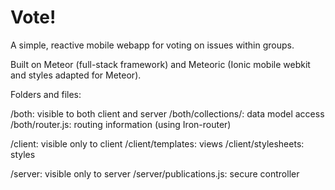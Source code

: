 # Vote!


A simple, reactive mobile webapp for voting on issues within groups.


Built on Meteor (full-stack framework) and Meteoric (Ionic mobile webkit and styles adapted for Meteor).


Folders and files:

/both: visible to both client and server
	/both/collections/: data model access
	/both/router.js: routing information (using Iron-router)

/client: visible only to client
	/client/templates: views
	/client/stylesheets: styles

/server: visible only to server
	/server/publications.js: secure controller
